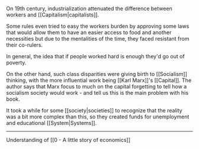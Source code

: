 On 19th century, industrialization attenuated the difference between workers and [[Capitalism|capitalists]].

Some rules even tried to easy the workers burden by approving some laws that would allow them to have an easier access to food and another necessities but due to the mentalities of the time, they faced resistant from their co-rulers.

In general, the idea that if people worked hard is enough they'd go out of poverty.

On the other hand, such class disparities were giving birth to [[Socialism]] thinking, with the more influential work being [[Karl Marx]]'s [[Capital]]. The author says that Marx focus to much on the capital forgetting to tell how a  socialism society would work - and tell us this is the main problem with his book.

It took a while for some [[society|societies]] to recognize that the reality was a bit more complex than this, so they created funds for unemployment and educational [[System|Systems]].

---

Understanding of [[0 - A little story of economics]]